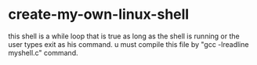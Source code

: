 # create-my-own-linux-shell

this shell is a while loop that is true as long as the shell is running or the user types exit as his command.
u must compile this file by "gcc -lreadline myshell.c" command.
